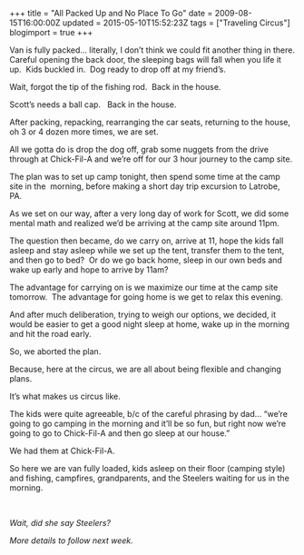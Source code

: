 +++
title = "All Packed Up and No Place To Go"
date = 2009-08-15T16:00:00Z
updated = 2015-05-10T15:52:23Z
tags = ["Traveling Circus"]
blogimport = true 
+++

Van is fully packed… literally, I don’t think we could fit another thing in there. Careful opening the back door, the sleeping bags will fall when you life it up.&#160; Kids buckled in.&#160; Dog ready to drop off at my friend’s. 

Wait, forgot the tip of the fishing rod.&#160; Back in the house. 

Scott’s needs a ball cap.&#160;&#160; Back in the house.&#160; 

After packing, repacking, rearranging the car seats, returning to the house, oh 3 or 4 dozen more times, we are set.

All we gotta do is drop the dog off, grab some nuggets from the drive through at Chick-Fil-A and we’re off for our 3 hour journey to the camp site. 

The plan was to set up camp tonight, then spend some time at the camp site in the&#160; morning, before making a short day trip excursion to Latrobe, PA.&#160; 

As we set on our way, after a very long day of work for Scott, we did some mental math and realized we’d be arriving at the camp site around 11pm. 

The question then became, do we carry on, arrive at 11, hope the kids fall asleep and stay asleep while we set up the tent, transfer them to the tent, and then go to bed?&#160; Or do we go back home, sleep in our own beds and wake up early and hope to arrive by 11am? 

The advantage for carrying on is we maximize our time at the camp site tomorrow.&#160; The advantage for going home is we get to relax this evening. 

And after much deliberation, trying to weigh our options, we decided, it would be easier to get a good night sleep at home, wake up in the morning and hit the road early.&#160; 

So, we aborted the plan.&#160; 

Because, here at the circus, we are all about being flexible and changing plans. 

It’s what makes us circus like. 

The kids were quite agreeable, b/c of the careful phrasing by dad… “we’re going to go camping in the morning and it’ll be so fun, but right now we’re going to go to Chick-Fil-A and then go sleep at our house.” 

We had them at Chick-Fil-A.

So here we are van fully loaded, kids asleep on their floor (camping style) and fishing, campfires, grandparents, and the Steelers waiting for us in the morning.

&#160;

_Wait, did she say Steelers?_&#160; 

_More details to follow next week._ 
